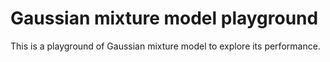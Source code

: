 # Gaussian mixture model playground

This is a playground of Gaussian mixture model to explore its performance.
